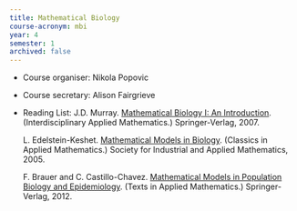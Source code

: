 ```yaml
---
title: Mathematical Biology
course-acronym: mbi
year: 4
semester: 1
archived: false
---
```


- Course organiser: Nikola Popovic
- Course secretary: Alison Fairgrieve
- Reading List: J.D. Murray. [Mathematical Biology I: An Introduction](https://discovered.ed.ac.uk/permalink/f/1njkql8/44UOE_ALMA51147538400002466). (Interdisciplinary Applied Mathematics.) Springer-Verlag, 2007.

  L. Edelstein-Keshet. [Mathematical Models in Biology](https://discovered.ed.ac.uk/permalink/f/gfso8q/44UOE_ALMA51153329530002466). (Classics in  Applied Mathematics.) Society for Industrial and Applied Mathematics,  2005.

  F. Brauer and C. Castillo-Chavez. [Mathematical Models in Population Biology and Epidemiology](https://discovered.ed.ac.uk/permalink/f/1s15qcp/TN_cdi_askewsholts_vlebooks_9781461416869). (Texts in Applied Mathematics.)  Springer-Verlag, 2012.
